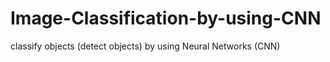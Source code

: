 # Image-Classification-by-using-CNN
classify objects (detect objects) by using Neural Networks (CNN)  
